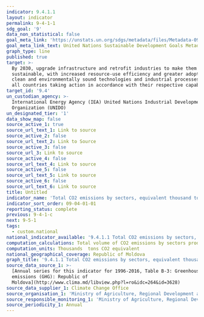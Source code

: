 ```yaml
---
indicator: 9.4.1.1
layout: indicator
permalink: 9-4-1-1
sdg_goal: '9'
data_non_statistical: false
goal_meta_link: 'https://unstats.un.org/sdgs/metadata/files/Metadata-09-04-01.pdf '
goal_meta_link_text: United Nations Sustainable Development Goals Metadata (PDF 516 KB)
graph_type: line
published: true
target: >-
  By 2030, upgrade infrastructure and retrofit industries to make them
  sustainable, with increased resource-use efficiency and greater adoption of
  clean and environmentally sound technologies and industrial processes, with
  all countries taking action in accordance with their respective capabilities
target_id: '9.4'
un_custodian_agency: >-
  International Energy Agency (IEA) United Nations Industrial Development
  Organization (UNIDO)
un_designated_tier: '1'
data_show_map: false
source_active_1: true
source_url_text_1: Link to source
source_active_2: false
source_url_text_2: Link to Source
source_active_3: false
source_url_3: Link to source
source_active_4: false
source_url_text_4: Link to source
source_active_5: false
source_url_text_5: Link to source
source_active_6: false
source_url_text_6: Link to source
title: Untitled
indicator_name: 'Total CO2 emissions by sectors, equivalent thousand tons CO2'
indicator_sort_order: 09-04-01-01
reporting_status: complete
previous: 9-4-1-c
next: 9-5-1
tags:
  - custom.national
national_indicator_available: '9.4.1.1 Total CO2 emissions by sectors, equivalent thousand tons CO2'
computation_calculations: Total volume of CO2 emissions by sectors producing emissions.
computation_units: Thousands  tons CO2 equivalent
national_geographical_coverage: Republic of Moldova
graph_title: '9.4.1.1 Total CO2 emissions by sectors, equivalent thousand tons CO2'
source_data_source_1: >-
  [Annual series for this indicator for 1996-2016, Table B-3: Greenhouse gas
  emissions (GHG): Republic of
  Moldova](http://www.clima.md/libview.php?l=ro&idc=264&id=3628)
source_data_supplier_1: Climate Change Office
source_organisation_1: 'Ministry of Agriculture, Regional Development and Environment'
source_responsible_monitoring_1: 'Ministry of Agriculture, Regional Development and Environment'
source_periodicity_1: Annual
---
```

